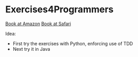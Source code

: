 # Exercises4Programmers

[Book at Amazon](http://www.amazon.com/Exercises-Programmers-Challenges-Develop-Coding/dp/1680501224/ref=sr_1_1?ie=UTF8&qid=1445819475&sr=8-1&keywords=exercises+for+programmers)
[Book at Safari](http://techbus.safaribooksonline.com/book/programming/9781680501513)

Idea:
* First try the exercises with Python, enforcing use of TDD 
* Next try it in Java
